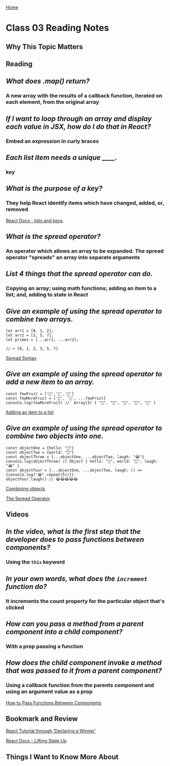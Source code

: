 [Home](https://pgmorales76.github.io/reading_notes_301/)

# Class 03 Reading Notes

## Why This Topic Matters

###

## **Reading**

## *What does .map() return?*

### A new array with the results of a callback function, iterated on each element, from the original array

## *If I want to loop through an array and display each value in JSX, how do I do that in React?*

### Embed an expression in curly braces

## *Each list item needs a unique ____.*

### key

## *What is the purpose of a key?*

### They help React identify items which have changed, added, or, removed

[React Docs - lists and keys](https://reactjs.org/docs/lists-and-keys.html).

## *What is the spread operator?*

### An operator which allows an array to be expanded. The spread operator "spreads" an array into separate arguments

## *List 4 things that the spread operator can do.*

### Copying an array; using math functions; adding an item to a list; and, adding to state in React

## *Give an example of using the spread operator to combine two arrays.*

    let arr1 = [0, 1, 2];
    let arr2 = [3, 5, 7];
    let primes = [...arr1, ...arr2];

    // > [0, 1, 2, 3, 5, 7]

[Spread Syntax](https://howchoo.com/javascript/how-to-merge-two-arrays-in-javascript#spread-syntax)

## *Give an example of using the spread operator to add a new item to an array.*

    const fewFruit = ['🍏','🍊','🍌']
    const fewMoreFruit = ['🍉', '🍍', ...fewFruit]
    console.log(fewMoreFruit) //  Array(5) [ "🍉", "🍍", "🍏", "🍊", "🍌" ]

[Adding an item to a list](https://gist.githubusercontent.com/djD-REK/fe282feb0b84a5f1a50fd0b2e7e5510e/raw/4f291907917d3cbd9cbfcd000a218dbda4f18274/Adding%20an%20item%20to%20a%20list.js)

## *Give an example of using the spread operator to combine two objects into one.*

    const objectOne = {hello: "🤪"}
    const objectTwo = {world: "🐻"}
    const objectThree = {...objectOne, ...objectTwo, laugh: "😂"}
    console.log(objectThree) // Object { hello: "🤪", world: "🐻", laugh: "😂" }
    const objectFour = {...objectOne, ...objectTwo, laugh: () => {console.log("😂".repeat(5))}}
    objectFour.laugh() // 😂😂😂😂😂

[Combining objects](https://gist.githubusercontent.com/djD-REK/1995aa70063ce1cadc126ae523626e19/raw/4823db5f5f893af1848c03804f832340dd750fe0/Combining%20object%20properties%20and%20methods%20with%20spread%20operator.js)

[The Spread Operator](https://medium.com/coding-at-dawn/how-to-use-the-spread-operator-in-javascript-b9e4a8b06fab)

## **Videos**

## *In the video, what is the first step that the developer does to pass functions between components?*

### Using the `this` keyword

## *In your own words, what does the `increment` function do?*

### It increments the count property for the particular object that's clicked

## *How can you pass a method from a parent component into a child component?*

### With a prop passing a function

## *How does the child component invoke a method that was passed to it from a parent component?*

### Using a callback function from the parents component and using an argument value as a prop 

[How to Pass Functions Between Components](https://www.youtube.com/watch?v=c05OL7XbwXU)

## **Bookmark and Review**

[React Tutorial through ‘Declaring a Winner’](https://reactjs.org/tutorial/tutorial.html)

[React Docs - Lifting State Up](https://reactjs.org/docs/lifting-state-up.html)

## Things I Want to Know More About

###
